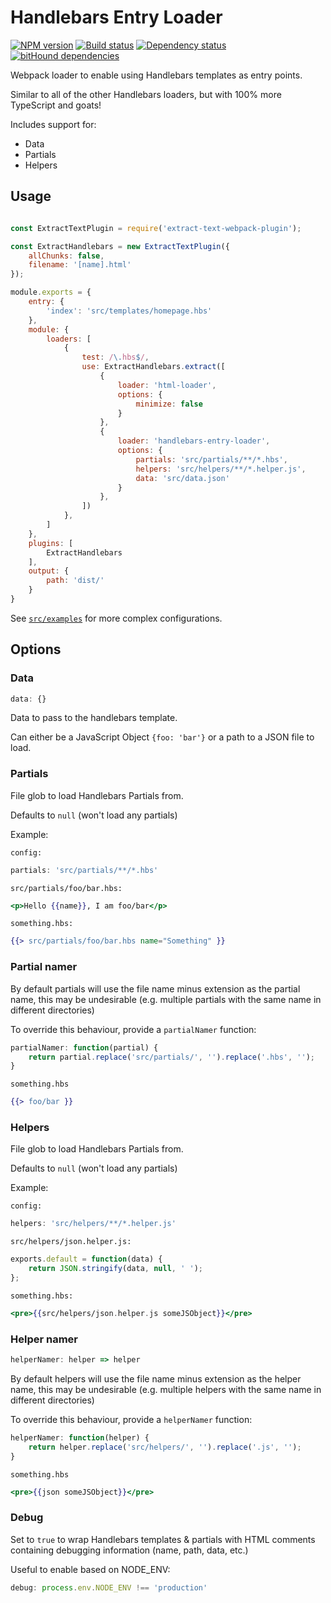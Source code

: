 # Handlebars Entry Loader
[![NPM version](https://img.shields.io/npm/v/handlebars-entry-loader.svg?maxAge=3600)](https://travis-ci.org/lindsayevans/handlebars-entry-loader) [![Build status](https://img.shields.io/travis/lindsayevans/handlebars-entry-loader.svg?maxAge=3600)](https://www.npmjs.com/package/handlebars-entry-loader) [![Dependency status](https://img.shields.io/david/lindsayevans/handlebars-entry-loader.svg?maxAge=3600)](https://david-dm.org/lindsayevans/handlebars-entry-loader) [![bitHound dependencies](https://img.shields.io/bithound/dependencies/github/lindsayevans/handlebars-entry-loader.svg?maxAge=3600)](https://www.bithound.io/github/lindsayevans/handlebars-entry-loader/master/dependencies/npm)

Webpack loader to enable using Handlebars templates as entry points.

Similar to all of the other Handlebars loaders, but with 100% more TypeScript and goats!

Includes support for:
* Data
* Partials
* Helpers

## Usage

```javascript

const ExtractTextPlugin = require('extract-text-webpack-plugin');

const ExtractHandlebars = new ExtractTextPlugin({
    allChunks: false,
    filename: '[name].html'
});

module.exports = {
    entry: {
        'index': 'src/templates/homepage.hbs'
    },
    module: {
        loaders: [
            {
                test: /\.hbs$/,
                use: ExtractHandlebars.extract([
                    {
                        loader: 'html-loader',
                        options: {
                            minimize: false
                        }
                    },
                    {
                        loader: 'handlebars-entry-loader',
                        options: {
                            partials: 'src/partials/**/*.hbs',
                            helpers: 'src/helpers/**/*.helper.js',
                            data: 'src/data.json'
                        }
                    },
                ])
            },
        ]
    },
    plugins: [
        ExtractHandlebars
    ],
    output: {
        path: 'dist/'
    }
}
```

See [`src/examples`](./src/examples/) for more complex configurations.

## Options

### Data
```javascript
data: {}
```
Data to pass to the handlebars template.

Can either be a JavaScript Object `{foo: 'bar'}` or a path to a JSON file to load.

### Partials

File glob to load Handlebars Partials from.

Defaults to `null` (won't load any partials)

Example:

`config:`
```javascript
partials: 'src/partials/**/*.hbs'
```

`src/partials/foo/bar.hbs:`
```handlebars
<p>Hello {{name}}, I am foo/bar</p>
```

`something.hbs:`
```handlebars
{{> src/partials/foo/bar.hbs name="Something" }}
```

### Partial namer

By default partials will use the file name minus extension as the partial name, this may be undesirable (e.g. multiple partials with the same name in different directories)

To override this behaviour, provide a `partialNamer` function:
```javascript
partialNamer: function(partial) {
    return partial.replace('src/partials/', '').replace('.hbs', '');
}
```

`something.hbs`
```handlebars
{{> foo/bar }}
```


### Helpers


File glob to load Handlebars Partials from.

Defaults to `null` (won't load any partials)

Example:

`config:`
```javascript
helpers: 'src/helpers/**/*.helper.js'
```

`src/helpers/json.helper.js:`
```javascript
exports.default = function(data) {
    return JSON.stringify(data, null, ' ');
};
```

`something.hbs:`
```handlebars
<pre>{{src/helpers/json.helper.js someJSObject}}</pre>
```


### Helper namer

```javascript
helperNamer: helper => helper
```

By default helpers will use the file name minus extension as the helper name, this may be undesirable (e.g. multiple helpers with the same name in different directories)

To override this behaviour, provide a `helperNamer` function:
```javascript
helperNamer: function(helper) {
    return helper.replace('src/helpers/', '').replace('.js', '');
}
```

`something.hbs`
```handlebars
<pre>{{json someJSObject}}</pre>
```


### Debug

Set to `true` to wrap Handlebars templates & partials with HTML comments containing debugging information (name, path, data, etc.)

Useful to enable based on NODE_ENV:
```javascript
debug: process.env.NODE_ENV !== 'production'
```

